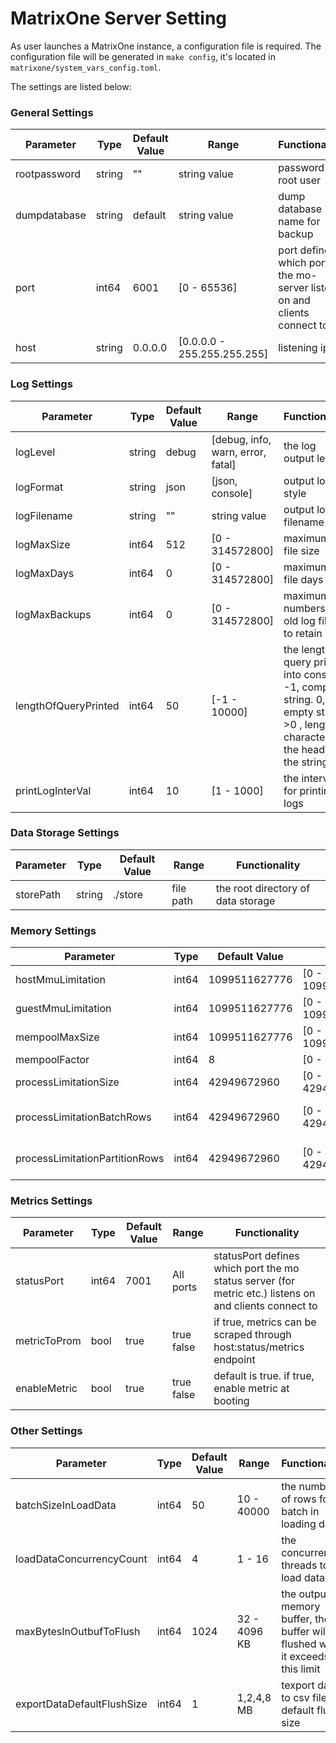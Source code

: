 # MatrixOne Server Setting

As user launches a MatrixOne instance, a configuration file is required. 
The configuration file will be generated in `make config`, it's located in `matrixone/system_vars_config.toml`.

The settings are listed below:

### General Settings

|  Parameter   | Type  |  Default Value   | Range  | Functionality | 
|  ----  | ----  |  --------  |  --- | --- |
| rootpassword  | string | 	""  | string value | password for root user|
| dumpdatabase  | string | 	default  | string value |  dump database name for backup|
| port  | int64 | 	6001  | [0 - 65536] | port defines which port the mo-server listens on and clients connect to |
| host  | string | 	0.0.0.0  | [0.0.0.0 - 255.255.255.255]  | listening ip|

### Log Settings

|  Parameter   | Type  |  Default Value   | Range  | Functionality | 
|  ----  | ----  |  --------  |  --- | --- |
| logLevel  | string | debug  | [debug, info, warn, error, fatal] | the log output level |
| logFormat  | string | 	json  | [json, console] |  output log style |
| logFilename  | string | 	""  | string value | output log filename |
| logMaxSize  | int64 | 	512  |  [0 - 314572800] | maximum log file size|
| logMaxDays  | int64 | 	0  |  [0 - 314572800] | maximum log file days kept|
| logMaxBackups  | int64 | 	0  |  [0 - 314572800] | maximum numbers of old log files to retain|
| lengthOfQueryPrinted  | int64 | 	50  |  [-1 - 10000] | the length of query printed into console. -1, complete string. 0, empty string. >0 , length of characters at the header of the string. |
| printLogInterVal  | int64 | 	10  |  [1 - 1000] | the interval for printing logs |

### Data Storage Settings

|  Parameter   | Type  |  Default Value   | Range  | Functionality | 
|  ----  | ----  |  --------  |  --- | --- |
| storePath  | string | ./store  | file path | the root directory of data storage |

### Memory Settings

|  Parameter   | Type  |  Default Value   | Range  | Functionality | 
|  ----  | ----  |  --------  |  --- | --- |
| hostMmuLimitation  | int64 | 1099511627776  | [0 - 1099511627776] | host mmu limitation. default: 1 << 40 = 1099511627776  |
| guestMmuLimitation  | int64 | 1099511627776  | [0 - 1099511627776] | guest mmu limitation. default: 1 << 40 = 1099511627776  |
| mempoolMaxSize  | int64 | 1099511627776  | [0 - 1099511627776] | mempool maxsize. default: 1 << 40 = 1099511627776  |
| mempoolFactor  | int64 | 8  | [0 - TBD] | mempool factor. Default: 8   |
| processLimitationSize  | int64 | 42949672960  | [0 - 42949672960] | process.Limitation.Size. default: 10 << 32 = 42949672960  |
| processLimitationBatchRows  | int64 | 42949672960  | [0 - 42949672960] | process.Limitation.BatchRows. default: 10 << 32 = 42949672960  |
| processLimitationPartitionRows  | int64 | 42949672960  | [0 - 42949672960] | process.Limitation.PartitionRows. default: 10 << 32 = 42949672960  |

### Metrics Settings

|  Parameter   | Type  |  Default Value   | Range  | Functionality | 
|  ----  | ----  |  --------  |  --- | --- |
| statusPort  | int64 | 7001  | All ports | statusPort defines which port the mo status server (for metric etc.) listens on and clients connect to |
| metricToProm  | bool | true  | true false | if true, metrics can be scraped through host:status/metrics endpoint |
| enableMetric  | bool | true  | true false | default is true. if true, enable metric at booting |

### Other Settings

|  Parameter   | Type  |  Default Value   | Range  | Functionality | 
|  ----  | ----  |  --------  |  --- | --- |
| batchSizeInLoadData  | int64 | 50  | 10 - 40000 | the number of rows for a batch in loading data |
| loadDataConcurrencyCount  | int64 | 4  | 1 - 16 | the concurrent threads to load data |
| maxBytesInOutbufToFlush  | int64 | 1024  | 32 - 4096 KB | the output memory buffer, the buffer will be flushed when it exceeds this limit   |
| exportDataDefaultFlushSize  | int64 | 1  | 1,2,4,8 MB| texport data to csv file default flush size   |
